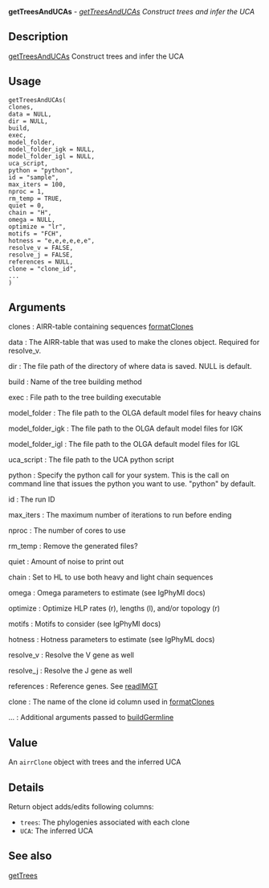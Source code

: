 **getTreesAndUCAs** - *[getTreesAndUCAs](getTreesAndUCAs.md) Construct trees and infer the UCA*

Description
--------------------

[getTreesAndUCAs](getTreesAndUCAs.md) Construct trees and infer the UCA


Usage
--------------------
```
getTreesAndUCAs(
clones,
data = NULL,
dir = NULL,
build,
exec,
model_folder,
model_folder_igk = NULL,
model_folder_igl = NULL,
uca_script,
python = "python",
id = "sample",
max_iters = 100,
nproc = 1,
rm_temp = TRUE,
quiet = 0,
chain = "H",
omega = NULL,
optimize = "lr",
motifs = "FCH",
hotness = "e,e,e,e,e,e",
resolve_v = FALSE,
resolve_j = FALSE,
references = NULL,
clone = "clone_id",
...
)
```

Arguments
-------------------

clones
:   AIRR-table containing sequences [formatClones](formatClones.md)

data
:   The AIRR-table that was used to make the clones object. Required for resolve_v.

dir
:   The file path of the directory of where data is saved. NULL is default.

build
:   Name of the tree building method

exec
:   File path to the tree building executable

model_folder
:   The file path to the OLGA default model files for heavy chains

model_folder_igk
:   The file path to the OLGA default model files for IGK

model_folder_igl
:   The file path to the OLGA default model files for IGL

uca_script
:   The file path to the UCA python script

python
:   Specify the python call for your system. This is the call
on command line that issues the python you want to use. 
"python" by default.

id
:   The run ID

max_iters
:   The maximum number of iterations to run before ending

nproc
:   The number of cores to use

rm_temp
:   Remove the generated files?

quiet
:   Amount of noise to print out

chain
:   Set to HL to use both heavy and light chain sequences

omega
:   Omega parameters to estimate (see IgPhyMl docs)

optimize
:   Optimize HLP rates (r), lengths (l), and/or topology (r)

motifs
:   Motifs to consider (see IgPhyMl docs)

hotness
:   Hotness parameters to estimate (see IgPhyML docs)

resolve_v
:   Resolve the V gene as well

resolve_j
:   Resolve the J gene as well

references
:   Reference genes. See [readIMGT](readIMGT.md)

clone
:   The name of the clone id column used in [formatClones](formatClones.md)

...
:   Additional arguments passed to [buildGermline](buildGermline.md)




Value
-------------------

An `airrClone` object with trees and the inferred UCA


Details
-------------------

Return object adds/edits following columns:

+ `trees`:  The phylogenies associated with each clone
+ `UCA`:    The inferred UCA





See also
-------------------

[getTrees](getTrees.md)







